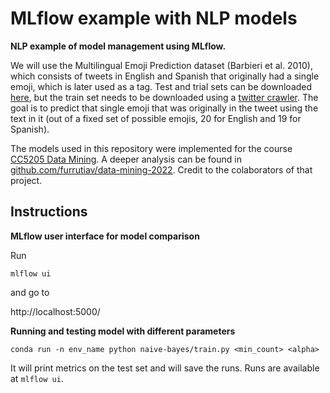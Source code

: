 # MLflow example with NLP models

**NLP example of model management using MLflow.**

We will use the Multilingual Emoji Prediction dataset (Barbieri et al. 2010), which consists of tweets in English and Spanish that originally had a single emoji, which is later used as a tag. Test and trial sets can be downloaded [here](https://github.com/fvancesco/Semeval2018-Task2-Emoji-Detection/blob/master/dataset/Semeval2018-Task2-EmojiPrediction.zip?raw=true), but the train set needs to be downloaded using a [twitter crawler](https://github.com/fra82/twitter-crawler/blob/master/semeval2018task2TwitterCrawlerHOWTO.md). The goal is to predict that single emoji that was originally in the tweet using the text in it (out of a fixed set of possible emojis, 20 for English and 19 for Spanish).

The models used in this repository were implemented for the course [CC5205 Data Mining](https://github.com/dccuchile/CC5205). A deeper analysis can be found in [github.com/furrutiav/data-mining-2022](https://github.com/furrutiav/data-mining-2022). Credit to the colaborators of that project.

## Instructions

**MLflow user interface for model comparison**

Run

```mlflow ui```

and go to

http://localhost:5000/

**Running and testing model with different parameters**

```conda run -n env_name python naive-bayes/train.py <min_count> <alpha>```

It will print metrics on the test set and will save the runs. Runs are available at `mlflow ui`.
